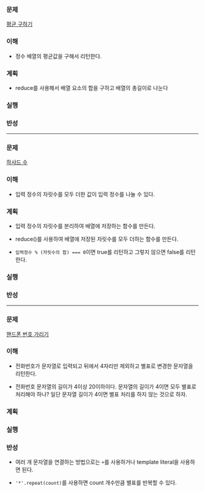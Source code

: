 ### 문제
[평균 구하기](https://programmers.co.kr/learn/courses/30/lessons/12944)

### 이해
  - 정수 배열의 평균값을 구해서 리턴한다.

### 계획
  - reduce를 사용해서 배열 요소의 합을 구하고 배열의 총길이로 나눈다

### 실행

### 반성

---

### 문제
[하샤드 수](https://programmers.co.kr/learn/courses/30/lessons/12947)

### 이해
  - 입력 정수의 자릿수를 모두 더한 값이 입력 정수를 나눌 수 있다.

### 계획
  - 입력 정수의 자릿수를 분리하여 배열에 저장하는 함수를 만든다.

  - reduce()를 사용하여 배열에 저장된 자릿수를 모두 더하는 함수를 만든다.

  - `입력정수 % (자릿수의 합) === 0`이면 true를 리턴하고 그렇지 않으면
    false를 리턴한다.

### 실행

### 반성

---

### 문제
[핸드폰 번호 가리기](https://programmers.co.kr/learn/courses/30/lessons/12948)

### 이해
  - 전화번호가 문자열로 입력되고 뒤에서 4자리만 제외하고 별표로 변경한 문자열을
    리턴한다.

  - 전화번호 문자열의 길이가 4이상 20이하이다.
    문자열의 길이가 4이면 모두 별표로 처리해야 하나? 일단 문자열 길이가 4이면
    별표 처리를 하지 않는 것으로 하자.

### 계획

### 실행

### 반성
  - 여러 개 문자열을 연결하는 방법으로는 `+`를 사용하거나 template literal을
    사용하면 된다.

  - `'*'.repeat(count)`를 사용하면 count 개수만큼 별표를 반복할 수 있다.

